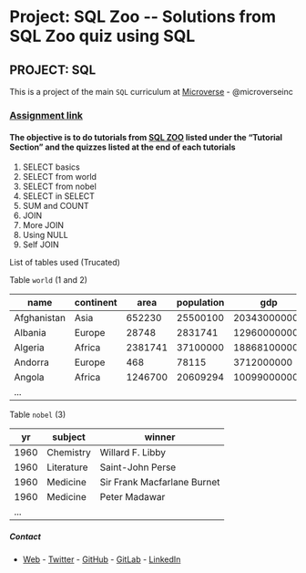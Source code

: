 # Project: SQL Zoo -- Solutions from SQL Zoo quiz using SQL

## PROJECT: SQL

This is a project of the main `SQL` curriculum at [Microverse](https://www.microverse.org/) - @microverseinc

### [Assignment link](https://www.theodinproject.com/courses/databases/lessons/sql#project-sql-zoo)

#### The objective is to do tutorials from [SQL ZOO](https://sqlzoo.net) listed under the “Tutorial Section” and the quizzes listed at the end of each tutorials

1. SELECT basics
2. SELECT from world
3. SELECT from nobel
4. SELECT in SELECT
5. SUM and COUNT
6. JOIN
7. More JOIN
8. Using NULL
9. Self JOIN

List of tables used (Trucated)

Table `world` (1 and 2)

| name        | continent | area    | population | gdp          |
| ----------- | --------- | ------- | ---------- | ------------ |
| Afghanistan | Asia      | 652230  | 25500100   | 20343000000  |
| Albania     | Europe    | 28748   | 2831741    | 12960000000  |
| Algeria     | Africa    | 2381741 | 37100000   | 188681000000 |
| Andorra     | Europe    | 468     | 78115      | 3712000000   |
| Angola      | Africa    | 1246700 | 20609294   | 100990000000 |
| ...         |

Table `nobel` (3)

| yr   | subject    | winner                      |
| ---- | ---------- | --------------------------- |
| 1960 | Chemistry  | Willard F. Libby            |
| 1960 | Literature | Saint-John Perse            |
| 1960 | Medicine   | Sir Frank Macfarlane Burnet |
| 1960 | Medicine   | Peter Madawar               |
| ...  |

##### Contact

- [Web](https://bolabuari.com/) - [Twitter](https://twitter.com/bolah2009) - [GitHub](https://github.com/bolah2009/) - [GitLab](https://gitlab.com/bolah2009/) - [LinkedIn](https://www.linkedin.com/in/bolah2009/)
